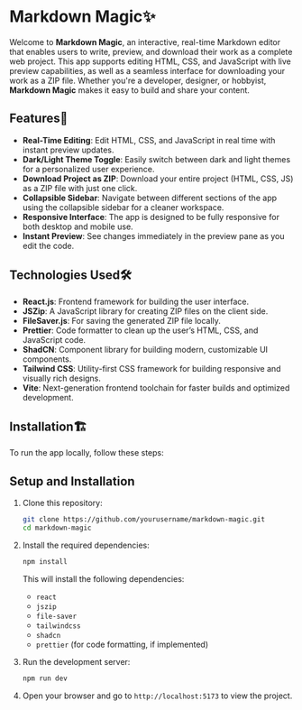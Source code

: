 # Markdown Magic✨

Welcome to **Markdown Magic**, an interactive, real-time Markdown editor that enables users to write, preview, and download their work as a complete web project. This app supports editing HTML, CSS, and JavaScript with live preview capabilities, as well as a seamless interface for downloading your work as a ZIP file. Whether you're a developer, designer, or hobbyist, **Markdown Magic** makes it easy to build and share your content.

## Features🚀

- **Real-Time Editing**: Edit HTML, CSS, and JavaScript in real time with instant preview updates.
- **Dark/Light Theme Toggle**: Easily switch between dark and light themes for a personalized user experience.
- **Download Project as ZIP**: Download your entire project (HTML, CSS, JS) as a ZIP file with just one click.
- **Collapsible Sidebar**: Navigate between different sections of the app using the collapsible sidebar for a cleaner workspace.
- **Responsive Interface**: The app is designed to be fully responsive for both desktop and mobile use.
- **Instant Preview**: See changes immediately in the preview pane as you edit the code.

## Technologies Used🛠️

- **React.js**: Frontend framework for building the user interface.
- **JSZip**: A JavaScript library for creating ZIP files on the client side.
- **FileSaver.js**: For saving the generated ZIP file locally.
- **Prettier**: Code formatter to clean up the user’s HTML, CSS, and JavaScript code.
- **ShadCN**: Component library for building modern, customizable UI components.
- **Tailwind CSS**: Utility-first CSS framework for building responsive and visually rich designs.
- **Vite**: Next-generation frontend toolchain for faster builds and optimized development.


## Installation🏗️

To run the app locally, follow these steps:

## Setup and Installation

1. Clone this repository:
   ```bash
   git clone https://github.com/yourusername/markdown-magic.git
   cd markdown-magic
   ```

2. Install the required dependencies:
   ```bash
   npm install
   ```

   This will install the following dependencies:

   - `react`
   - `jszip`
   - `file-saver`
   - `tailwindcss`
   - `shadcn`
   - `prettier` (for code formatting, if implemented)

3. Run the development server:
   ```bash
   npm run dev
   ```

4. Open your browser and go to `http://localhost:5173` to view the project.
